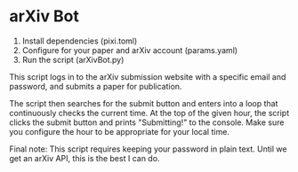 arXiv Bot
=========

1. Install dependencies (pixi.toml)
2. Configure for your paper and arXiv account (params.yaml)
3. Run the script (arXivBot.py)

This script logs in to the arXiv submission website with a specific email and password, and submits a paper for publication. 

The script then searches for the submit button and enters into a loop that continuously checks the current time. At the top of the given hour, the script clicks the submit button and prints "Submitting!" to the console. Make sure you configure the hour to be appropriate for your local time. 

Final note: This script requires keeping your password in plain text. Until we get an arXiv API, this is the best I can do. 